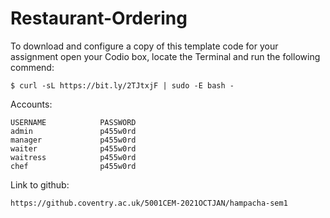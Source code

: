 # Restaurant-Ordering

To download and configure a copy of this template code for your assignment open your Codio box, locate the Terminal and run the following commend:

```shell
$ curl -sL https://bit.ly/2TJtxjF | sudo -E bash -
```

Accounts:

```
USERNAME            PASSWORD
admin               p455w0rd
manager             p455w0rd
waiter              p455w0rd
waitress            p455w0rd
chef                p455w0rd
```

Link to github:

```
https://github.coventry.ac.uk/5001CEM-2021OCTJAN/hampacha-sem1
```